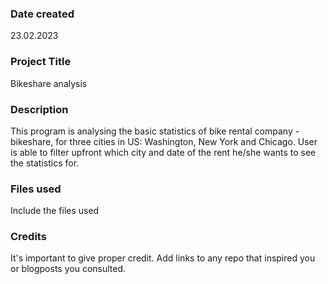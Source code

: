 ### Date created
23.02.2023

### Project Title
Bikeshare analysis

### Description
This program is analysing the basic statistics of bike rental company - bikeshare, for three cities in US:
Washington, New York and Chicago. User is able to filter upfront which city and date of the rent he/she wants to see the statistics for.

### Files used
Include the files used

### Credits
It's important to give proper credit. Add links to any repo that inspired you or blogposts you consulted.

